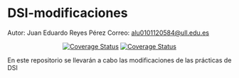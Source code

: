 # DSI-modificaciones
Autor: Juan Eduardo Reyes Pérez
Correo: alu0101120584@ull.edu.es

<p align="center">
    <a href='https://coveralls.io/github/ULL-ESIT-INF-DSI-2021/ull-esit-inf-dsi-20-21-prct07-menu-datamodel-grupo-i?branch=master'><img src='https://coveralls.io/repos/github/ULL-ESIT-INF-DSI-2021/ull-esit-inf-dsi-20-21-prct07-menu-datamodel-grupo-i/badge.svg?branch=master' alt='Coverage Status' /></a>
    <a href='https://coveralls.io/github/eduardoreyes99/DSI-modificaciones?branch=main'>
        <img src='https://coveralls.io/repos/github/ULL-ESIT-INF-DSI-2021/github-actions-typescript-nodejs-ci/badge.svg?branch=main' alt='Coverage Status' />
    </a>
</p>

En este repositorio se llevarán a cabo las modificaciones de las prácticas de DSI
